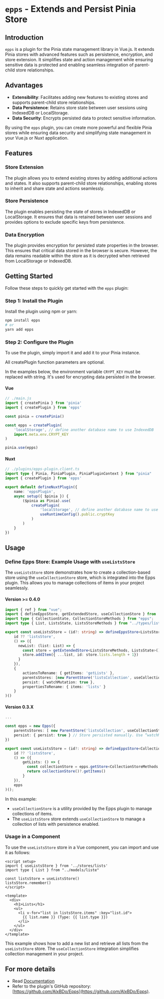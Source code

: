# `epps` - Extends and Persist Pinia Store

## Introduction

`epps` is a plugin for the Pinia state management library in Vue.js. It extends Pinia stores with advanced features such as persistence, encryption, and store extension. It simplifies state and action management while ensuring sensitive data is protected and enabling seamless integration of parent-child store relationships.

## Advantages

- **Extensibility**: Facilitates adding new features to existing stores and supports parent-child store relationships.
- **Data Persistence**: Retains store state between user sessions using IndexedDB or LocalStorage.
- **Data Security**: Encrypts persisted data to protect sensitive information.

By using the `epps` plugin, you can create more powerful and flexible Pinia stores while ensuring data security and simplifying state management in your Vue.js or Nuxt application.

## Features

### Store Extension

The plugin allows you to extend existing stores by adding additional actions and states. It also supports parent-child store relationships, enabling stores to inherit and share state and actions seamlessly.

### Store Persistence

The plugin enables persisting the state of stores in IndexedDB or LocalStorage. It ensures that data is retained between user sessions and provides options to exclude specific keys from persistence.

### Data Encryption

The plugin provides encryption for persisted state properties in the browser. This ensures that critical data stored in the browser is secure. However, the data remains readable within the store as it is decrypted when retrieved from LocalStorage or IndexedDB.

## Getting Started

Follow these steps to quickly get started with the `epps` plugin:

### Step 1: Install the Plugin

Install the plugin using npm or yarn:

```sh
npm install epps
# or
yarn add epps
```

### Step 2: Configure the Plugin

To use the plugin, simply import it and add it to your Pinia instance.

All createPlugin function parameters are optional.

In the examples below, the environment variable `CRYPT_KEY` must be replaced with string. It's used for encrypting data persisted in the browser.

#### Vue

```javascript
// ./main.js
import { createPinia } from 'pinia'
import { createPlugin } from 'epps'

const pinia = createPinia()

const epps = createPlugin(
    'localStorage', // define another database name to use IndexedDB
    import.meta.env.CRYPT_KEY
)

pinia.use(epps)
```

#### Nuxt

```typeScript
// ./plugins/epps-plugin.client.ts
import type { Pinia, PiniaPlugin, PiniaPluginContext } from "pinia"
import { createPlugin } from 'epps'

export default defineNuxtPlugin({
    name: 'eppsPlugin',
    async setup({ $pinia }) {
        ($pinia as Pinia).use(
            createPlugin(
                'localStorage', // define another database name to use IndexedDB
                useRuntimeConfig().public.cryptKey
            )
        )
    }
})
```

## Usage

### Define Epps Store: Example Usage with `useListsStore`

The `useListsStore` store demonstrates how to create a collection-based store using the `useCollectionStore` store, which is integrated into the Epps plugin. This allows you to manage collections of items in your project seamlessly.

#### Version >= 0.4.0

```typeScript
import { ref } from "vue";
import { defineEppsStore, getExtendedStore, useCollectionStore } from 'epps';
import type { CollectionState, CollectionStoreMethods } from "epps";
import type { List, ListsState, ListsStoreMethods } from "../types/list";

export const useListsStore = (id?: string) => defineEppsStore<ListsStoreMethods, ListsState>(
    id ?? 'listsStore',
    () => ({
      newList: (list: List) => {
        const store = getExtendedStore<ListsStoreMethods, ListsState>()
        store.addItem({ ...list, id: store.lists.length + 1})
      }
    }),
    {
        actionsToRename: { getItems: 'getLists' },
        parentsStores: [new ParentStore('listsCollection', useCollectionStore)],
        persist: { watchMutation: true },
        propertiesToRename: { items: 'lists' }
    }
)()
```

#### Version 0.3.X

```typeScript
...

const epps = new Epps({
    parentsStores: [ new ParentStore('listsCollection', useCollectionStore) ], 
    persist: { persist: true } // Store persisted manually. Use “watchMutation” to persist each time the State is modified.
})

export const useListsStore = (id?: string) => defineEppsStore<CollectionStoreMethods, CollectionState<List>>(
    id ?? 'listsStore',
    () => ({
        getLists: () => {
          const collectionStore = epps.getStore<CollectionStoreMethods, CollectionState<List>>(0, id ?? defaultStoreId)
          return collectionStore()?.getItems()
        }
    }), 
    epps
)();
```

In this example:
- `useCollectionStore` is a utility provided by the Epps plugin to manage collections of items.
- The `useListsStore` store extends `useCollectionStore` to manage a collection of lists with persistence enabled.

### Usage in a Component

To use the `useListsStore` store in a Vue component, you can import and use it as follows:

```vue
<script setup>
import { useListsStore } from '../stores/lists'
import type { List } from "../models/liste"

const listsStore = useListsStore()
listsStore.remember()
</script>

<template>
  <div>
    <h1>Lists</h1>
    <ul>
      <li v-for="list in listsStore.items" :key="list.id">
        {{ list.name }} (Type: {{ list.type }})
      </li>
    </ul>
  </div>
</template>
```

This example shows how to add a new list and retrieve all lists from the `useListsStore` store. The `useCollectionStore` integration simplifies collection management in your project.

## For more details

- Read [Documentation](https://main.d1f2uye6dxmhh3.amplifyapp.com/) 
- Refer to the plugin's GitHub repository: [https://github.com/AlxBDo/Epps](https://github.com/AlxBDo/Epps).
